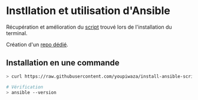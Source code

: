 # Instllation et utilisation d'Ansible

Récupération et amélioration du [script](https://raw.githubusercontent.com/viasite-ansible/ansible-role-zsh/master/install.sh) trouvé lors de l'installation du terminal.

Création d'un [repo dédié](https://github.com/youpiwaza/install-ansible-script).

## Installation en une commande

```bash
> curl https://raw.githubusercontent.com/youpiwaza/install-ansible-script/master/ansible-install.sh | bash

# Vérification
> ansible --version
```